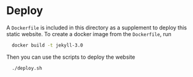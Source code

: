 Deploy
===
A `Dockerfile` is included in this directory as a supplement to deploy this
static website. To create a docker image from the `Dockerfile`, run

``` bash
  docker build -t jekyll-3.0
```

Then you can use the scripts to deploy the website

``` bash
  ./deploy.sh
```
